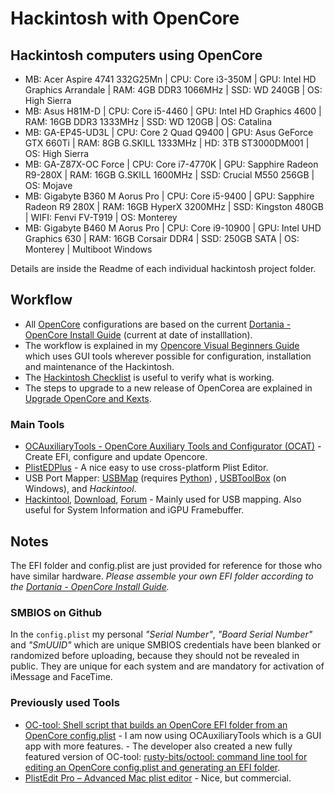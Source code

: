 # Hackintosh with OpenCore

## Hackintosh computers using OpenCore

+ MB: Acer Aspire 4741 332G25Mn | CPU: Core i3-350M | GPU: Intel HD Graphics Arrandale | RAM: 4GB DDR3 1066MHz | SSD: WD 240GB | OS: High Sierra
+ MB: Asus H81M-D | CPU: Core i5-4460 | GPU:  Intel HD Graphics 4600 | RAM: 16GB  DDR3 1333MHz | SSD: WD 120GB | OS: Catalina
+ MB: GA-EP45-UD3L | CPU: Core 2 Quad Q9400 | GPU: Asus GeForce GTX 660Ti | RAM: 8GB G.SKILL 1333MHz | HD: 3TB ST3000DM001 | OS: High Sierra
+ MB: GA-Z87X-OC Force | CPU: Core i7-4770K | GPU: Sapphire Radeon R9-280X | RAM: 16GB G.SKILL 1600MHz | SSD: Crucial M550 256GB | OS: Mojave
+ MB: Gigabyte B360 M Aorus Pro | CPU: Core i5-9400 | GPU: Sapphire Radeon R9 280X | RAM: 16GB HyperX 3200MHz | SSD: Kingston 480GB | WIFI: Fenvi FV-T919 | OS: Monterey
+ MB: Gigabyte B460 M Aorus Pro | CPU: Core i9-10900 | GPU: Intel UHD Graphics 630 | RAM: 16GB Corsair DDR4 | SSD: 250GB SATA | OS: Monterey | Multiboot Windows

Details are inside the Readme of each individual hackintosh project folder.

## Workflow

- All [OpenCore](https://github.com/acidanthera/OpenCorePkg) configurations are based on the current [Dortania - OpenCore Install Guide](https://dortania.github.io/OpenCore-Install-Guide/) (current at date of installlation).
- The workflow is explained in my [Opencore Visual Beginners Guide](https://chriswayg.gitbook.io/opencore-visual-beginners-guide/) which uses GUI tools wherever possible for configuration, installation and maintenance of the Hackintosh.
- The [Hackintosh Checklist](https://chriswayg.gitbook.io/opencore-visual-beginners-guide/install/hackintosh-checklist) is useful to verify what is working.
- The steps to upgrade to a new release of OpenCorea are explained in [Upgrade OpenCore and Kexts](https://chriswayg.gitbook.io/opencore-visual-beginners-guide/oc-auxiliary-tool-upgrade#upgrade-opencore-and-kexts).

### Main Tools

- [OCAuxiliaryTools - OpenCore Auxiliary Tools and Configurator (OCAT)](https://github.com/ic005k/QtOpenCoreConfig) - Create EFI, configure and update Opencore.
- [PlistEDPlus](https://github.com/ic005k/PlistEDPlus) - A nice easy to use cross-platform Plist Editor.
- USB Port Mapper: [USBMap](https://github.com/corpnewt/USBMap) (requires [Python](https://www.python.org/downloads/)) , [USBToolBox](https://github.com/USBToolBox/tool) (on Windows), and *Hackintool*.
- [Hackintool](https://github.com/headkaze/Hackintool), [Download](http://headsoft.com.au/download/mac/Hackintool.zip), [Forum](https://www.insanelymac.com/forum/topic/335018-hackintool-v283/) - Mainly used for USB mapping. Also useful for System Information and iGPU Framebuffer.

## Notes

The EFI folder and config.plist are just provided for reference for those who have similar hardware. *Please assemble your own EFI folder according to the [Dortania - OpenCore Install Guide](https://dortania.github.io/OpenCore-Install-Guide/).*

### SMBIOS on Github

In the `config.plist` my personal *"Serial Number"*, *"Board Serial Number"* and *"SmUUID"* which are unique SMBIOS credentials have been blanked or randomized before uploading, because they should not be revealed in public. They are unique for each system and are mandatory for activation of iMessage and FaceTime.

### Previously used Tools

- [OC-tool: Shell script that builds an OpenCore EFI folder from an OpenCore config.plist](https://github.com/rusty-bits/OC-tool) - I am now using OCAuxiliaryTools which is a GUI app with more features. - The developer also created a new fully featured version of OC-tool: [rusty-bits/octool: command line tool for editing an OpenCore config.plist and generating an EFI folder](https://github.com/rusty-bits/octool).
- [PlistEdit Pro – Advanced Mac plist editor](https://www.fatcatsoftware.com/plisteditpro/) - Nice, but commercial.
